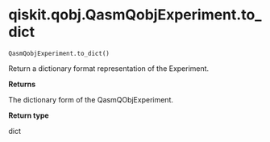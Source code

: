 # qiskit.qobj.QasmQobjExperiment.to\_dict

`QasmQobjExperiment.to_dict()`

Return a dictionary format representation of the Experiment.

**Returns**

The dictionary form of the QasmQObjExperiment.

**Return type**

dict
